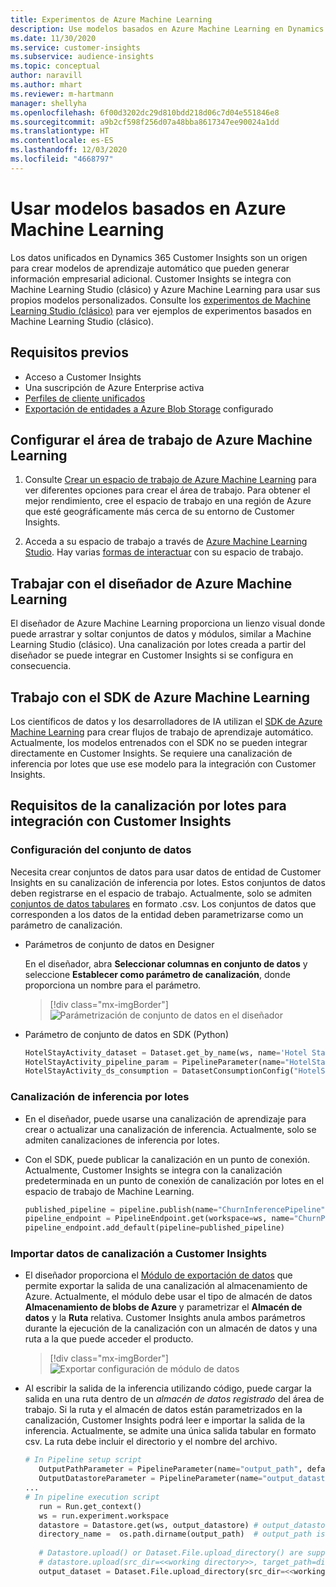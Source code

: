 ```yaml
---
title: Experimentos de Azure Machine Learning
description: Use modelos basados en Azure Machine Learning en Dynamics 365 Customer Insights.
ms.date: 11/30/2020
ms.service: customer-insights
ms.subservice: audience-insights
ms.topic: conceptual
author: naravill
ms.author: mhart
ms.reviewer: m-hartmann
manager: shellyha
ms.openlocfilehash: 6f00d3202dc29d810bdd218d06c7d04e551846e8
ms.sourcegitcommit: a9b2cf598f256d07a48bba8617347ee90024a1dd
ms.translationtype: HT
ms.contentlocale: es-ES
ms.lasthandoff: 12/03/2020
ms.locfileid: "4668797"
---
```

# <a name="use-azure-machine-learning-based-models"></a>Usar modelos basados en Azure Machine Learning

Los datos unificados en Dynamics 365 Customer Insights son un origen para crear modelos de aprendizaje automático que pueden generar información empresarial adicional. Customer Insights se integra con Machine Learning Studio (clásico) y Azure Machine Learning para usar sus propios modelos personalizados. Consulte los [experimentos de Machine Learning Studio (clásico)](machine-learning-studio-experiments.md) para ver ejemplos de experimentos basados en Machine Learning Studio (clásico). 

## <a name="prerequisites"></a>Requisitos previos

- Acceso a Customer Insights
- Una suscripción de Azure Enterprise activa
- [Perfiles de cliente unificados](data-unification.md)
- [Exportación de entidades a Azure Blob Storage](export-azure-blob-storage.md) configurado

## <a name="set-up-azure-machine-learning-workspace"></a>Configurar el área de trabajo de Azure Machine Learning

1. Consulte [Crear un espacio de trabajo de Azure Machine Learning](https://docs.microsoft.com/azure/machine-learning/concept-workspace#-create-a-workspace) para ver diferentes opciones para crear el área de trabajo. Para obtener el mejor rendimiento, cree el espacio de trabajo en una región de Azure que esté geográficamente más cerca de su entorno de Customer Insights.

1. Acceda a su espacio de trabajo a través de [Azure Machine Learning Studio](https://ml.azure.com/). Hay varias [formas de interactuar](https://docs.microsoft.com/azure/machine-learning/concept-workspace#tools-for-workspace-interaction) con su espacio de trabajo.

## <a name="work-with-azure-machine-learning-designer"></a>Trabajar con el diseñador de Azure Machine Learning

El diseñador de Azure Machine Learning proporciona un lienzo visual donde puede arrastrar y soltar conjuntos de datos y módulos, similar a Machine Learning Studio (clásico). Una canalización por lotes creada a partir del diseñador se puede integrar en Customer Insights si se configura en consecuencia. 
   
## <a name="working-with-azure-machine-learning-sdk"></a>Trabajo con el SDK de Azure Machine Learning

Los científicos de datos y los desarrolladores de IA utilizan el [SDK de Azure Machine Learning](https://docs.microsoft.com/python/api/overview/azure/ml/?view=azure-ml-py&preserve-view=true) para crear flujos de trabajo de aprendizaje automático. Actualmente, los modelos entrenados con el SDK no se pueden integrar directamente en Customer Insights. Se requiere una canalización de inferencia por lotes que use ese modelo para la integración con Customer Insights.

## <a name="batch-pipeline-requirements-to-integrate-with-customer-insights"></a>Requisitos de la canalización por lotes para integración con Customer Insights

### <a name="dataset-configuration"></a>Configuración del conjunto de datos

Necesita crear conjuntos de datos para usar datos de entidad de Customer Insights en su canalización de inferencia por lotes. Estos conjuntos de datos deben registrarse en el espacio de trabajo. Actualmente, solo se admiten [conjuntos de datos tabulares](https://docs.microsoft.com/azure/machine-learning/how-to-create-register-datasets#tabulardataset) en formato .csv. Los conjuntos de datos que corresponden a los datos de la entidad deben parametrizarse como un parámetro de canalización.
   
* Parámetros de conjunto de datos en Designer
   
     En el diseñador, abra **Seleccionar columnas en conjunto de datos** y seleccione **Establecer como parámetro de canalización**, donde proporciona un nombre para el parámetro.

     > [!div class="mx-imgBorder"]
     > ![Parámetrización de conjunto de datos en el diseñador](media/intelligence-designer-dataset-parameters.png "Parámetrización de conjunto de datos en el diseñador")
   
* Parámetro de conjunto de datos en SDK (Python)
   
   ```python
   HotelStayActivity_dataset = Dataset.get_by_name(ws, name='Hotel Stay Activity Data')
   HotelStayActivity_pipeline_param = PipelineParameter(name="HotelStayActivity_pipeline_param", default_value=HotelStayActivity_dataset)
   HotelStayActivity_ds_consumption = DatasetConsumptionConfig("HotelStayActivity_dataset", HotelStayActivity_pipeline_param)
   ```

### <a name="batch-inference-pipeline"></a>Canalización de inferencia por lotes
  
* En el diseñador, puede usarse una canalización de aprendizaje para crear o actualizar una canalización de inferencia. Actualmente, solo se admiten canalizaciones de inferencia por lotes.

* Con el SDK, puede publicar la canalización en un punto de conexión. Actualmente, Customer Insights se integra con la canalización predeterminada en un punto de conexión de canalización por lotes en el espacio de trabajo de Machine Learning.
   
   ```python
   published_pipeline = pipeline.publish(name="ChurnInferencePipeline", description="Published Churn Inference pipeline")
   pipeline_endpoint = PipelineEndpoint.get(workspace=ws, name="ChurnPipelineEndpoint") 
   pipeline_endpoint.add_default(pipeline=published_pipeline)
   ```

### <a name="import-pipeline-data-into-customer-insights"></a>Importar datos de canalización a Customer Insights

* El diseñador proporciona el [Módulo de exportación de datos](https://docs.microsoft.com/azure/machine-learning/algorithm-module-reference/export-data) que permite exportar la salida de una canalización al almacenamiento de Azure. Actualmente, el módulo debe usar el tipo de almacén de datos **Almacenamiento de blobs de Azure** y parametrizar el **Almacén de datos** y la **Ruta** relativa. Customer Insights anula ambos parámetros durante la ejecución de la canalización con un almacén de datos y una ruta a la que puede acceder el producto.
   > [!div class="mx-imgBorder"]
   > ![Exportar configuración de módulo de datos](media/intelligence-designer-importdata.png "Exportar configuración de módulo de datos")
   
* Al escribir la salida de la inferencia utilizando código, puede cargar la salida en una ruta dentro de un *almacén de datos registrado* del área de trabajo. Si la ruta y el almacén de datos están parametrizados en la canalización, Customer Insights podrá leer e importar la salida de la inferencia. Actualmente, se admite una única salida tabular en formato csv. La ruta debe incluir el directorio y el nombre del archivo.

   ```python
   # In Pipeline setup script
      OutputPathParameter = PipelineParameter(name="output_path", default_value="HotelChurnOutput/HotelChurnOutput.csv")
      OutputDatastoreParameter = PipelineParameter(name="output_datastore", default_value="workspaceblobstore")
   ...
   # In pipeline execution script
      run = Run.get_context()
      ws = run.experiment.workspace
      datastore = Datastore.get(ws, output_datastore) # output_datastore is parameterized
      directory_name =  os.path.dirname(output_path)  # output_path is parameterized.
      
      # Datastore.upload() or Dataset.File.upload_directory() are supported methods to uplaod the data
      # datastore.upload(src_dir=<<working directory>>, target_path=directory_name, overwrite=False, show_progress=True)
      output_dataset = Dataset.File.upload_directory(src_dir=<<working directory>>, target = (datastore, directory_name)) # Remove trailing "/" from directory_name
   ```
